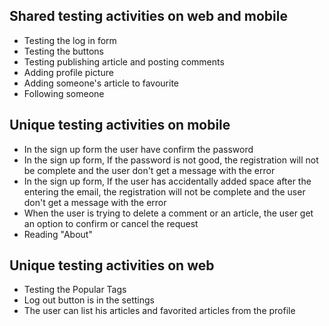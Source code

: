 ## Shared testing activities on web and mobile

- Testing the log in form
- Testing the buttons
- Testing publishing article and posting comments
- Adding profile picture
- Adding someone's article to favourite 
- Following someone


 ## Unique testing activities on mobile
 
 - In the sign up form the user have confirm the password 
 - In the sign up form, If the password is not good, the registration will not be complete and the user don't get a message with the error
 - In the sign up form, If the user has accidentally added space after the entering the email, the registration will not be complete and the user don't get a message with the error
 - When the user is trying to delete a comment or an article, the user get an option to confirm or cancel the request
 - Reading "About"
 
  ## Unique testing activities on web
  
  - Testing the Popular Tags
  - Log out button is in the settings
  - The user can list his articles and favorited articles from the profile
 
  
  
 
 
